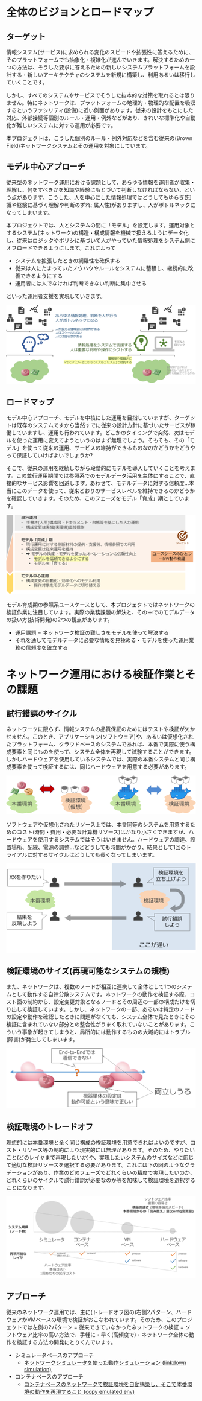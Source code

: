 # 全体のビジョンとロードマップ

## ターゲット

情報システム(サービス)に求められる変化のスピードや拡張性に答えるために、そのプラットフォームでも抽象化・複雑化が進んでいきます。解決するための一つの方法は、そうした要求に答えるための新しいシステムプラットフォームを設計する・新しいアーキテクチャのシステムを新規に構築し、利用あるいは移行していくことです。

しかし、すべてのシステムやサービスでそうした抜本的な対策を取れるとは限りません。特にネットワークは、プラットフォームの地理的・物理的な配置を吸収するというファシリティ(設備)に近い側面があります。従来の設計をもとにした対応、外部接続等個別のルール・運用・例外などがあり、きれいな標準化や自動化が難しいシステムに対する運用が必要です。

本プロジェクトは、こうした個別のルール・例外対応などを含む従来の(Brown Field)ネットワークシステムとその運用を対象にしています。

## モデル中心アプローチ

従来型のネットワーク運用における課題として、あらゆる情報を運用者が収集・理解し、何をすべきかを知識や経験にもとづいて判断しなければならない、という点があります。こうした、人を中心にした情報処理ではどうしてもゆらぎ(知識や経験に基づく理解や判断のずれ; 属人性)がありますし、人がボトルネックになってしまいます。

本プロジェクトでは、人とシステムの間に「モデル」を設定します。運用対象とするシステム(ネットワーク)の構造・構成情報を機械で扱えるようにデータ化し、従来はロジックやポリシに基づいて人がやっていた情報処理をシステム側にオフロードできるようにします。これによって

* システムを拡張したときの網羅性を確保する
* 従来は人にたまっていたノウハウやルールをシステムに蓄積し、継続的に改善できるようにする
* 運用者には人でなければ判断できない判断に集中させる

といった運用者支援を実現していきます。

![model-centric-approach](fig/model_centric_approach.png)

## ロードマップ

モデル中心アプローチ、モデルを中核にした運用を目指していますが、ターゲットは既存のシステムですから当然すでに従来の設計方針に基づいたサービスが稼働していますし、運用も行われています。どこかのタイミングで突然、次はモデルを使った運用に変えてようというのはまず無理でしょう。そもそも、その「モデル」を使って従来の運用、サービスの維持ができるものなのかどうかをどうやって保証していけばよいでしょうか?

そこで、従来の運用を継続しながら段階的にモデルを導入していくことを考えます。この並行運用期間では参照系でのモデルデータ活用を主体にすることで、直接的なサービス影響を回避します。あわせて、モデルデータに対する信頼度…本当にこのデータを使って、従来どおりのサービスレベルを維持できるのかどうかを確認していきます。そのため、このフェーズをモデル「育成」期としています。

![roadmap](fig/roadmap.png)

モデル育成期の参照系ユースケースとして、本プロジェクトではネットワークの検証作業に注目しています。実際の業務課題の解決と、その中でのモデルデータの扱い方(技術開発)の2つの観点があります。

* 運用課題 = ネットワーク検証の難しさをモデルを使って解決する
* それを通してモデルデータに必要な情報を見極める・モデルを使った運用業務の信頼度を確立する

# ネットワーク運用における検証作業とその課題

## 試行錯誤のサイクル

ネットワークに限らず、情報システムの品質保証のためにはテストや検証が欠かせません。このとき、アプリケーション(ソフトウェア)や、あるいは仮想化されたプラットフォーム、クラウドベースのシステムであれば、本番で実際に使う構成要素と同じものを使って、システム全体を再現して試験することができます。しかしハードウェアを使用しているシステムでは、実際の本番システムと同じ構成要素を使って検証するには、同じハードウェアを用意する必要があります。

![trial-cycle1](fig/trial_cycle1.png)

ソフトウェアや仮想化されたリソース上では、本番同等のシステムを用意するためのコスト(時間・費用・必要な計算機リソース)はかなり小さくできますが、ハードウェアを使用するシステムではそうはいきません。ハードウェアの調達、設置場所、配線、電源の調整…などどうしても時間がかかり、結果として1回のトライアルに対するサイクルはどうしても長くなってしまいます。

![trial-cycle2](fig/trial_cycle2.png)

## 検証環境のサイズ(再現可能なシステムの規模)

また、ネットワークは、複数のノードが相互に連携して全体として1つのシステムとして動作する自律分散システムです。ネットワークの動作を検証する際、コスト面の制約から、設定変更対象となるノードとその周辺の一部の構成だけを切り出して検証しています。しかし、ネットワークの一部、あるいは特定のノードの設定や動作を確認したときに問題がなくても、システム全体で見たときにその検証に含まれていない部分との整合性がうまく取れていないことがあります。こういう事象が起きてしまうと、局所的には動作するものの大域的にはトラブル(障害)が発生してしまいます。

![env size](fig/env_size.png)

## 検証環境のトレードオフ

理想的には本番環境と全く同じ構成の検証環境を用意できればよいのですが、コスト・リソース等の制約により現実的には無理があります。そのため、やりたいこと(どのレイヤまで再現したいか)や、実現したいシステムのサイズなどに応じて適切な検証リソースを選択する必要があります。これには下の図のようなグラデーションがあり、作業のどのフェーズでどれくらいの精度で実現したいのか、どれくらいのサイクルで試行錯誤が必要なのか等を加味して検証環境を選択することになります。

![tradeoff](fig/tradeoff.png)

## アプローチ

従来のネットワーク運用では、主に(トレードオフ図の)右側2パターン、ハードウェアかVMベースの環境で検証がおこなわれています。そのため、このプロジェクトでは左側の2パターン = 従来できていなかったネットワークの検証 = ソフトウェア比率の高い方法で、手軽に・早く(高頻度で)・ネットワーク全体の動作を検証する方法の開発にとりくんでいます。

- シミュレータベースのアプローチ
    - [ネットワークシミュレータを使った動作シミュレーション (linkdown simulation)](../demo/linkdown_simulation/README.md)
- コンテナベースのアプローチ
    - [コンテナベースのネットワークで検証環境を自動構築し、そこで本番環境の動作を再現すること (copy emulated env)](../demo/copy_to_emulated_env/README.md)
